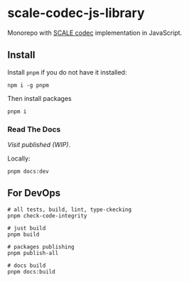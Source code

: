 # scale-codec-js-library

Monorepo with [SCALE codec](https://substrate.dev/docs/en/knowledgebase/advanced/codec) implementation in JavaScript.

## Install

Install `pnpm` if you do not have it installed:

```shell
npm i -g pnpm
```

Then install packages

```shell
pnpm i
```

### Read The Docs

_Visit published (WIP)_.

Locally:

```shell
pnpm docs:dev
```

## For DevOps

```shell
# all tests, build, lint, type-ckecking
pnpm check-code-integrity

# just build
pnpm build

# packages publishing
pnpm publish-all

# docs build
pnpm docs:build
```
